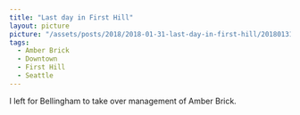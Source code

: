 ```yaml
---
title: "Last day in First Hill"
layout: picture
picture: "/assets/posts/2018/2018-01-31-last-day-in-first-hill/20180131_204035134_iOS.jpg"
tags:
  - Amber Brick
  - Downtown
  - First Hill
  - Seattle
---
```

I left for Bellingham to take over management of Amber Brick.